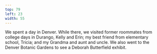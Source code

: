 ```yaml
---
top: 79
left: 23
width: 55
---
```

<!-- Teresa Font -->
We spent a day in Denver.
While there, we visited former roommates from college days in Durango,
Kelly and Erin;
my best friend from elementary school, Tricia;
and my Grandma and aunt and uncle.
We also went to the Denver Botanic Gardens to see a Deborah Butterfield exhibit.
